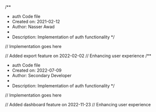 /**
 * auth Code file
 * Created on: 2021-02-12
 * Author: Nasser Awad
 *
 * Description: Implementation of auth functionality
 */
 
// Implementation goes here


// Added export feature on 2022-02-02
// Enhancing user experience
/**
 * auth Code file
 * Created on: 2022-07-09
 * Author: Secondary Developer
 *
 * Description: Implementation of auth functionality
 */
 
// Implementation goes here


// Added dashboard feature on 2022-11-23
// Enhancing user experience
